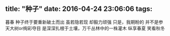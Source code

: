 title: "种子"
date: 2016-04-24 23:06:06
tags:
---
暮春
种子终于要重新破土而出
虽若隐若现
却毅力顽强
只是，我期盼的
并不是参天大树or绚彩夺目
是深深扎根于土壤，万千丛林中的一株灌木
纵享春夏
笑看秋冬
